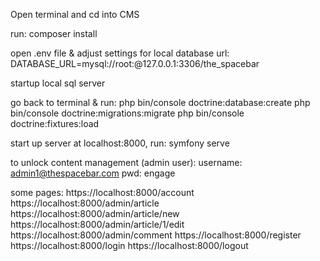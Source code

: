 Open terminal and cd into CMS

run:
  composer install

open .env file & adjust settings for local database url:
  DATABASE_URL=mysql://root:@127.0.0.1:3306/the_spacebar

startup local sql server

go back to terminal & run:
  php bin/console doctrine:database:create
  php bin/console doctrine:migrations:migrate
  php bin/console doctrine:fixtures:load

start up server at localhost:8000, run:
  symfony serve

to unlock content management (admin user):
  username: admin1@thespacebar.com
  pwd: engage

some pages:
  https://localhost:8000/account
  https://localhost:8000/admin/article
  https://localhost:8000/admin/article/new
  https://localhost:8000/admin/article/1/edit
  https://localhost:8000/admin/comment
  https://localhost:8000/register
  https://localhost:8000/login
  https://localhost:8000/logout
  
  
  
